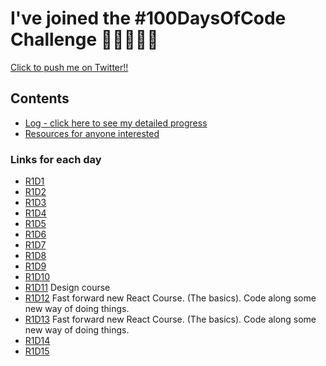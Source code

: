 # I've joined the #100DaysOfCode Challenge 💪🏼🔥💪🏼

[Click to push me on Twitter!!](https://twitter.com/peterDev_)

## Contents

- [Log - click here to see my detailed progress](r1-log.md)
- [Resources for anyone interested](resources.md)

### Links for each day

- [R1D1](https://github.com/PeterDevLATAM/ZTM_React-Basis/tree/86196be053dd0ae44859c42cf87a3be2f9ee9a66)
- [R1D2](https://github.com/PeterDevLATAM/crwn-clothing)
- [R1D3](https://github.com/PeterDevLATAM/crwn-clothing/tree/63bb6cc4045b334d1ea3b56d5f4d85569a6e0447)
- [R1D4](https://github.com/PeterDevLATAM/crwn-clothing/tree/41476cee4be99616efe6be285caeca79b47d3f92)
- [R1D5](https://github.com/PeterDevLATAM/crwn-clothing/tree/5e1af6270ba91ba13867e598d6b5f4493afeac2c)
- [R1D6](https://github.com/PeterDevLATAM/crown-clothing-v2/tree/5f17c3cca57e07aa12d34a66f74ee0c807556da2)
- [R1D7](https://github.com/PeterDevLATAM/crown-clothing-v2/tree/08d9cc73259af33c2c303149c134ace0d663622f)
- [R1D8](https://github.com/PeterDevLATAM/crown-clothing-v2/tree/229ee8824f059b814203d06f34ce3af1326f66ed)
- [R1D9](https://github.com/PeterDevLATAM/crown-clothing-v2/tree/a98276c31d27b0077734eba5f50a38b2983ca0b6)
- [R1D10](https://github.com/PeterDevLATAM/crown-clothing-v2/tree/cbf5dd5368d615c5d3342e8f5e51db5846d40afd)
- [R1D11]() Design course
- [R1D12]() Fast forward new React Course. (The basics). Code along some new way of doing things.
- [R1D13]() Fast forward new React Course. (The basics). Code along some new way of doing things.
- [R1D14](https://github.com/PeterDevLATAM/memory-cards/tree/532cfbcee75613a0270c50aabbd4996dac6d2bfa)
- [R1D15](https://github.com/PeterDevLATAM/recpie-directory/tree/66a74b9df960cc5e04d873748a80d45edebb6ae1)
